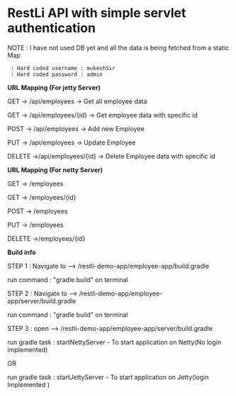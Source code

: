 # RestLi API with simple servlet authentication

NOTE : I have not used DB yet and all the data is being fetched from a static Map

     : Hard coded username : mukeshSir
     : Hard coded password : admin


**URL Mapping (For jetty Server)**

GET -> /api/employees -> Get all employee data

GET -> /api/employees/{id} -> Get employee data with specific id 

POST -> /api/employees -> Add new Employee

PUT -> /api/employees -> Update Employee

DELETE ->/api/employees/{id} -> Delete Employee data with specific id


**URL Mapping (For netty Server)**

GET -> /employees 

GET -> /employees/{id} 

POST -> /employees 

PUT -> /employees 

DELETE ->/employees/{id} 



**Build info**

STEP 1 : Navigate to --> /restli-demo-app/employee-app/build.gradle

run command : "gradle build" on terminal

STEP 2 : Navigate to --> /restli-demo-app/employee-app/server/build.gradle

run command : "gradle build" on terminal

STEP 3 : open --> /restli-demo-app/employee-app/server/build.gradle

run gradle task : startNettyServer - To start application on Netty(No login implemented)

OR

run gradle task : startJettyServer - To start application on Jetty(login Implemented )
